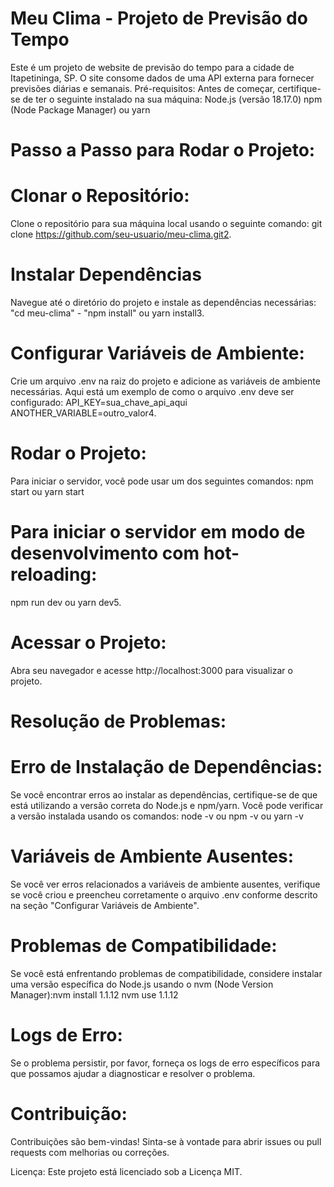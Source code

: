 # Meu Clima - Projeto de Previsão do Tempo

Este é um projeto de website de previsão do tempo para a cidade de Itapetininga, SP. O site consome dados de uma API externa para fornecer previsões diárias e semanais. Pré-requisitos:
Antes de começar, certifique-se de ter o seguinte instalado na sua máquina: Node.js (versão 18.17.0) npm (Node Package Manager) ou yarn

# Passo a Passo para Rodar o Projeto:

# Clonar o Repositório:
Clone o repositório para sua máquina local usando o seguinte comando: git clone https://github.com/seu-usuario/meu-clima.git2. 

# Instalar Dependências 
Navegue até o diretório do projeto e instale as dependências necessárias: "cd meu-clima" - 
"npm install" ou yarn install3. 

# Configurar Variáveis de Ambiente:
Crie um arquivo .env na raiz do projeto e adicione as variáveis de ambiente necessárias. Aqui está um exemplo de como o arquivo .env deve ser configurado: API_KEY=sua_chave_api_aqui
ANOTHER_VARIABLE=outro_valor4. 

# Rodar o Projeto:
Para iniciar o servidor, você pode usar um dos seguintes comandos: npm start ou yarn start

# Para iniciar o servidor em modo de desenvolvimento com hot-reloading: 
npm run dev ou
yarn dev5.

# Acessar o Projeto:
Abra seu navegador e acesse http://localhost:3000 para visualizar o projeto.

# Resolução de Problemas:

# Erro de Instalação de Dependências:
Se você encontrar erros ao instalar as dependências, certifique-se de que está utilizando a versão correta do Node.js e npm/yarn. Você pode verificar a versão instalada usando os comandos: node -v ou npm -v ou yarn -v

# Variáveis de Ambiente Ausentes:
Se você ver erros relacionados a variáveis de ambiente ausentes, verifique se você criou e preencheu corretamente o arquivo .env conforme descrito na seção "Configurar Variáveis de Ambiente".

# Problemas de Compatibilidade:
Se você está enfrentando problemas de compatibilidade, considere instalar uma versão específica do Node.js usando o nvm (Node Version Manager):nvm install 1.1.12
nvm use 1.1.12

# Logs de Erro:
Se o problema persistir, por favor, forneça os logs de erro específicos para que possamos ajudar a diagnosticar e resolver o problema.

# Contribuição:
Contribuições são bem-vindas! Sinta-se à vontade para abrir issues ou pull requests com melhorias ou correções.

Licença: Este projeto está licenciado sob a Licença MIT.
